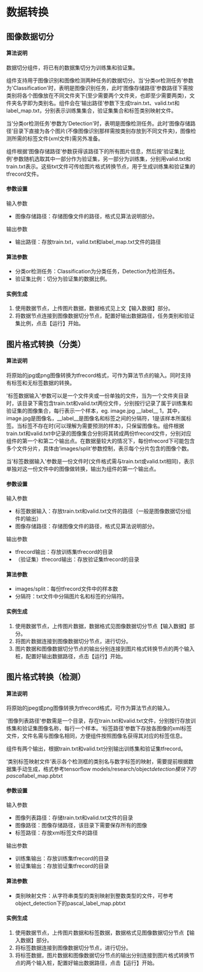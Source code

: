 # 数据转换 

## 图像数据切分

#### 算法说明

数据切分组件，将已有的数据集切分为训练集和验证集。

组件支持用于图像识别和图像检测两种任务的数据切分。当‘分类or检测任务’参数为'Classification'时，表明是图像识别任务，此时‘图像存储路径’参数路径下需按类别将各个图像放在不同文件夹下(至少需要两个文件夹，也即至少需要两类)，文件夹名字即为类别名。组件会在‘输出路径’参数下生成train.txt、valid.txt和label_map.txt，分别表示训练集集合，验证集集合和标签类别映射文件。

当‘分类or检测任务’参数为'Detection'时，表明是图像检测任务。此时‘图像存储路径’目录下直接为各个图片(不像图像识别那样需按类别存放到不同文件夹)，图像检测所需的标签文件(xml文件)需另外准备。

组件根据‘图像存储路径’参数获得该路径下的所有图片信息，然后按'验证集比例'参数随机选取其中一部分作为验证集，另一部分为训练集，分别用valid.txt和train.txt表示。这些txt文件可传给图片格式转换节点，用于生成训练集和验证集的tfrecord文件。


#### 参数设置

输入参数

- 图像存储路径：存储图像文件的路径，格式见算法说明部分。

输出参数

- 输出路径：存放train.txt，valid.txt和label_map.txt文件的路径

#### 算法参数

- 分类or检测任务：Classification为分类任务，Detection为检测任务。
- 验证集比例：切分为验证集的数据比例。

#### 实例生成

1. 使用数据节点，上传图片数据，数据格式见上文【输入数据】部分。
2. 将数据节点连接到图像数据切分节点，配置好输出数据路径，任务类别和验证集比例，点击【运行】开始。



## 图片格式转换（分类）

#### 算法说明

将原始的jpg或png图像转换为tfrecord格式，可作为算法节点的输入。同时支持有标签和无标签数据的转换。

'标签数据输入'参数可以是一个文件夹或一份单独的文件，当为一个文件夹目录时，该目录下需包含train.txt和valid.txt两份文件，分别按行记录了属于训练集和验证集的图像集合，每行表示一个样本，eg. image.jpg \_\_label\_\_ 1，其中，image.jpg是图像名，\_\_label\_\_是图像名和标签之间的分隔符，1是该样本所属标签。当标签不存在时(可以理解为需要预测的样本)，只保留图像名。组件根据train.txt和valid.txt中记录的图像集合分别将其转成两份tfrecord文件，分别对应组件的第一个和第二个输出点。在数据量较大的情况下，每份tfrecord下可能包含多个文件分片，具体由‘images/split’参数控制，表示每个分片包含的图像个数。

当'标签数据输入'参数是一份文件时(文件格式需与train.txt或valid.txt相同)，表示单独对这一份文件中的图像做转换，输出为组件的第一个输出点。



#### 参数设置

输入参数

- 标签数据输入：存放train.txt和valid.txt文件的路径（一般是图像数据切分组件的输出）
- 图像存储路径：存储图像文件的路径，格式见算法说明部分。

输出参数

- tfrecord输出：存放训练集tfrecord的目录
- （验证集）tfrecord输出：存放验证集tfrecord的目录

#### 算法参数

- images/split：每份tfrecord文件中的样本数
- 分隔符：txt文件中分隔图片名和标签的分隔符。

#### 实例生成

1. 使用数据节点，上传图片数据，数据格式见图像数据切分节点【输入数据】部分。
2. 将图片数据连接到图像数据切分节点，进行切分。
3. 图片数据和图像数据切分节点的输出分别连接到图片格式转换节点的两个输入桩，配置好输出数据路径，点击【运行】开始。



## 图片格式转换（检测）

#### 算法说明

将原始的jpeg或png图像转换为tfrecord格式，可作为算法节点的输入。

'图像列表路径'参数需是一个目录，存在train.txt和valid.txt文件，分别按行存放训练集和验证集图像名称，每行一个样本。‘标签路径’参数下存放各图像的xml标签文件，文件名需与图像名相同，方便组件按照图像名获得其对应的标签信息。

组件有两个输出，根据train.txt和valid.txt分别输出训练集和验证集tfrecord。

‘类别标签映射文件’表示各个检测框的类别名与数字标签的映射，需要提前根据数据集手动生成，格式参考tensorflow models/research/object*detection模块下的pascal*label_map.pbtxt



#### 参数设置

输入参数

- 图像列表路径：存储train.txt和valid.txt文件的目录
- 图像路径：图像存储路径，该目录下需要保存所有的图像
- 标签路径：存放xml标签文件的路径

输出参数

- 训练集输出：存放训练集tfrecord的目录
- 验证集输出：存放验证集tfrecord的目录

#### 算法参数

- 类别映射文件：从字符串类型的类别映射到整数类型的文件，可参考object_detection下的pascal_label_map.pbtxt

#### 实例生成

1. 使用数据节点，上传图片数据和标签数据，数据格式见图像数据切分节点【输入数据】部分。
2. 将标签数据连接到图像数据切分节点，进行切分。
3. 将标签数据，图片数据和图像数据切分节点的输出分别连接到图片格式转换节点的两个输入桩，配置好输出数据路径，点击【运行】开始。



